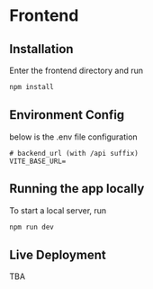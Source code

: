 # Frontend
## Installation
Enter the frontend directory and run
```bash
npm install
```

## Environment Config
below is the .env file configuration
```
# backend_url (with /api suffix)
VITE_BASE_URL=
```

## Running the app locally
To start a local server, run
```bash
npm run dev
```

## Live Deployment
TBA
